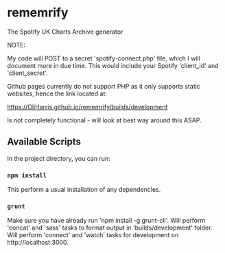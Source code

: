 # rememrify
The Spotify UK Charts Archive generator

NOTE:

My code will POST to a secret 'spotify-connect.php' file, which I will document more in due time. This would include your Spotify 'client_id' and 'client_secret'.

Github pages currently do not support PHP as it only supports static websites, hence the link located at:

https://OliHarris.github.io/rememrify/builds/development

Is not completely functional - will look at best way around this ASAP.

## Available Scripts

In the project directory, you can run:

### `npm install`

This perform a usual installation of any dependencies.

### `grunt`

Make sure you have already run 'npm install -g grunt-cli'.
Will perform 'concat' and 'sass' tasks to format output in 'builds/development' folder.
Will perform 'connect' and 'watch' tasks for development on http://localhost:3000.